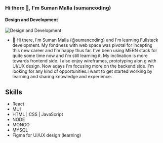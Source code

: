 ### Hi there 👋, I'm Suman Malla (sumancoding)
#### Design and Development
![Design and Development](https://media-exp1.licdn.com/dms/image/C4E16AQH4NOMbOtlcrg/profile-displaybackgroundimage-shrink_350_1400/0/1644332335916?e=1651104000&v=beta&t=e147a3no_igMQzc01Wh7Ig60qQgPfoYGOftDR7aJ6io)

- 👋 Hi there, I'm Suman Malla (@sumancoding) and I'm learning Fullstack development. 
My fondness with web space was pivotal for incepting this new career and I'm happy thus far.  I've been using  MERN stack for quite some time now and i'm still learning it. My inclination is more towards frontend side. I also enjoy wireframes, prototyping alon g with UI/UX design. Now adays i'm focusing more on the backend side. I'm looking for any kind of opportunities.I want to get started working by learning and sharing knowledge and experience.  

  

## Skills
* React
* MUI
* HTML | CSS | JavaScript
* NODE
* MONGO
* MYSQL
* Figma for UI/UX design (learning)














<!---
sumancoding/sumancoding is a ✨ special ✨ repository because its `README.md` (this file) appears on your GitHub profile.
You can click the Preview link to take a look at your changes.
--->
